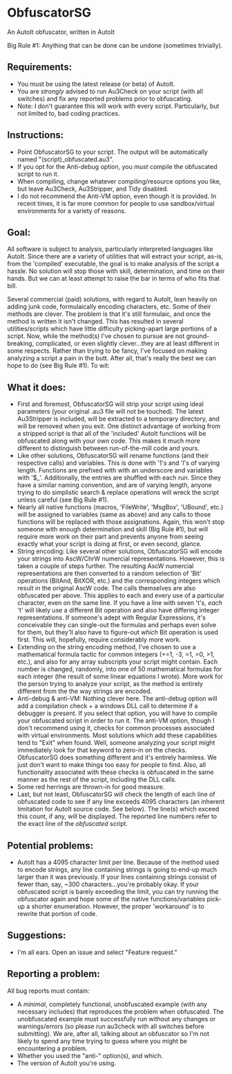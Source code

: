 # ObfuscatorSG
An AutoIt obfuscator, written in AutoIt

Big Rule #1: Anything that can be done can be undone (sometimes trivially).


Requirements:
-------------
- You must be using the latest release (or beta) of AutoIt.
- You are *strongly* advised to run Au3Check on your script (with all switches) and fix any reported problems prior to obfuscating.
- Note: I don't guarantee this will work with every script.  Particularly, but not limited to, bad coding practices.


Instructions:
-------------
- Point ObfuscatorSG to your script.  The output will be automatically named "(script)_obfuscated.au3".
- If you opt for the Anti-debug option, you *must* compile the obfuscated script to run it.
- When compiling, change whatever compiling/resource options you like, but leave Au3Check, Au3Stripper, and Tidy disabled.
- I do not recommend the Anti-VM option, even though it is provided.  In recent times, it is far more common for people to use sandbox/virtual environments for a variety of reasons.


Goal:
-----
All software is subject to analysis, particularly interpreted languages like AutoIt.  Since there are a variety of utilities that will extract your script, as-is, from the 'compiled' executable, the goal is to make analysis of the script a hassle.  No solution will stop those with skill, determination, and time on their hands.  But we can at least attempt to raise the bar in terms of who fits that bill.

Several commercial (paid) solutions, with regard to AutoIt, lean heavily on adding junk code, formulaically encoding characters, etc.  Some of their methods are clever.  The problem is that it's still formulaic, and once the method is written it isn't changed.  This has resulted in several utilities/scripts which have little difficulty picking-apart large portions of a script.  Now, while the method(s) I've chosen to pursue are not ground-breaking, complicated, or even slightly clever...they are at least different in some respects.  Rather than trying to be fancy, I've focused on making analyzing a script a pain in the butt.  After all, that's really the best we can hope to do (see Big Rule #1).  To wit:


What it does:
-------------
- First and foremost, ObfuscatorSG will strip your script using ideal parameters (your original .au3 file will not be touched).  The latest Au3Stripper is included, will be extracted to a temporary directory, and will be removed when you exit.  One distinct advantage of working from a stripped script is that all of the 'included' AutoIt functions will be obfuscated along with your own code.  This makes it much more different to distinguish between run-of-the-mill code and yours.
- Like other solutions, ObfuscatorSG will rename functions (and their respective calls) and variables.  This is done with '1's and 'l's of varying length.  Functions are prefixed with with an underscore and variables with '$_'.  Additionally, the entries are shuffled with each run.  Since they have a similar naming convention, and are of varying length, anyone trying to do simplistic search & replace operations will wreck the script unless careful (see Big Rule #1).
- Nearly all native functions (macros, 'FileWrite', 'MsgBox', 'UBound', etc.) will be assigned to variables (same as above) and any calls to those functions will be replaced with those assignations.  Again, this won't stop someone with enough determination and skill (Big Rule #1), but will require more work on their part and prevents anyone from seeing exactly what your script is doing at first, or even second, glance.
- String encoding:  Like several other solutions, ObfuscatorSG will encode your strings into AscW/ChrW numercial representations.  However, this is taken a couple of steps further.  The resulting AscW numercial representations are then converted to a random selection of 'Bit' operations (BitAnd, BitXOR, etc.) and the corresponding integers which result in the original AscW code. The calls themselves are also obfuscated per above.  This applies to each and every use of a particular character, even on the same line.  If you have a line with seven 't's, *each* 't' will likely use a different Bit operation and also have differing integer representations.  If someone's adept with Regular Expressions, it's conceivable they can single-out the formulas and perhaps even solve for them, but they'll also have to figure-out *which* Bit operation is used first.  This will, hopefully, require considerably more work.
- Extending on the string encoding method, I've chosen to use a mathematical formula tactic for common integers (+=1, -3, =1, =0, >1, etc.), and also for any array subscripts your script might contain.  Each number is changed, randomly, into one of 50 mathematical formulas for each integer (the result of some linear equations I wrote).  More work for the person trying to analyze your script, as the method is entirely different from the the way strings are encoded.
- Anti-debug & anti-VM:  Nothing clever here.  The anti-debug option will add a compilation check + a windows DLL call to determine if a debugger is present. If you select that option, you will have to compile your obfuscated script in order to run it.  The anti-VM option, though I don't recommend using it, checks for common processes associated with virtual environments.  Most solutions which add these capabilities tend to "Exit" when found.  Well, someone analyzing your script might immediately look for that keyword to zero-in on the checks.  ObfuscatorSG does something different and it's entirely harmless.  We just don't want to make things too easy for people to find.  Also, all functionality associated with these checks is obfuscated in the same manner as the rest of the script, including the DLL calls.
- Some red herrings are thrown-in for good measure.
- Last, but not least, ObfuscatorSG will check the length of each line of obfuscated code to see if any line exceeds 4095 characters (an inherent limitation for AutoIt source code. See below).  The line(s) which exceed this count, if any, will be displayed.  The reported line numbers refer to the exact line of the *obfuscated* script.


Potential problems:
-------------------
- AutoIt has a 4095 character limit per line.  Because of the method used to encode strings, any line containing strings is going to end-up much larger than it was previously.  If your lines containing strings consist of fewer than, say, ~300 characters...you're probably okay.  If your obfuscated script is barely exceeding the limit, you can try running the obfuscator again and hope some of the native functions/variables pick-up a shorter enumeration.  However, the proper 'workaround' is to rewrite that portion of code.


Suggestions:
------------
- I'm all ears.  Open an issue and select "Feature request."


Reporting a problem:
--------------------
All bug reports must contain:
- A *minimal*, completely functional, unobfuscated example (with any necessary includes) that reproduces the problem when obfuscated.  The unobfuscated example must successfully run without any changes or warnings/errors (so please run au3check with all switches before submitting).  We are, after all, talking about an obfuscator so I'm not likely to spend any time trying to guess where you might be encountering a problem.
- Whether you used the "anti-" option(s), and which.
- The version of AutoIt you're using.
